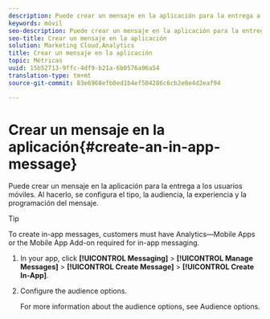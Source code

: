 ```yaml
---
description: Puede crear un mensaje en la aplicación para la entrega a los usuarios móviles. Al hacerlo, se configura el tipo, la audiencia, la experiencia y la programación del mensaje.
keywords: móvil
seo-description: Puede crear un mensaje en la aplicación para la entrega a los usuarios móviles. Al hacerlo, se configura el tipo, la audiencia, la experiencia y la programación del mensaje.
seo-title: Crear un mensaje en la aplicación
solution: Marketing Cloud,Analytics
title: Crear un mensaje en la aplicación
topic: Métricas
uuid: 15b52713-9ffc-4df9-b21a-6b0576a96a54
translation-type: tm+mt
source-git-commit: 83e6968efb0ed1b4ef504286c6cb2e8e4d2eaf94

---
```



# Crear un mensaje en la aplicación{#create-an-in-app-message}

Puede crear un mensaje en la aplicación para la entrega a los usuarios móviles. Al hacerlo, se configura el tipo, la audiencia, la experiencia y la programación del mensaje.

>[!TIP]
>
>To create in-app messages, customers must have Analytics—Mobile Apps or the Mobile App Add-on required for in-app messaging.

1. In your app, click **[!UICONTROL Messaging]** &gt; **[!UICONTROL Manage Messages]** &gt; **[!UICONTROL Create Message]** &gt; **[!UICONTROL Create In-App]**.
1. Configure the audience options.

   For more information about the audience options, see Audience options.[](/help/using/in-app-messaging/t-in-app-message/c-audience-in-app-message.md)
